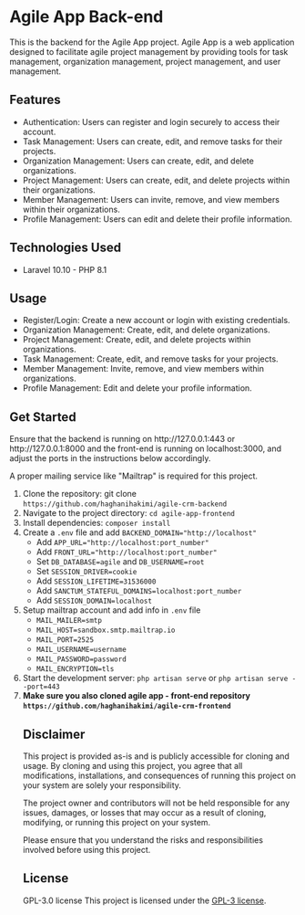 # Agile App Back-end
<p>
This is the backend for the Agile App project. Agile App is a web application designed to facilitate agile project management by providing tools for task management, organization management, project management, and user management.
</p>

## Features
<ul>
<li>Authentication: Users can register and login securely to access their account.</li>
<li>Task Management: Users can create, edit, and remove tasks for their projects.</li>
<li>Organization Management: Users can create, edit, and delete organizations.</li>
<li>Project Management: Users can create, edit, and delete projects within their organizations.</li>
<li>Member Management: Users can invite, remove, and view members within their organizations.</li>
<li>Profile Management: Users can edit and delete their profile information.</li>
</ul>

## Technologies Used
<ul>
<li>Laravel 10.10 - PHP 8.1</li>
</ul>

## Usage

<ul>
<li>Register/Login: Create a new account or login with existing credentials.</li>
<li>Organization Management: Create, edit, and delete organizations.</li>
<li>Project Management: Create, edit, and delete projects within organizations.</li>
<li>Task Management: Create, edit, and remove tasks for your projects.</li>
<li>Member Management: Invite, remove, and view members within organizations.</li>
<li>Profile Management: Edit and delete your profile information.</li>
</ul>

## Get Started
<p>Ensure that the backend is running on http://127.0.0.1:443 or http://127.0.0.1:8000 and the front-end is running on localhost:3000, and adjust the ports in the instructions below accordingly.</p>
<p>
A proper mailing service like "Mailtrap" is required for this project.
</p>
<ol>
<li>Clone the repository: git clone <code>https://github.com/haghanihakimi/agile-crm-backend</code></li>
<li>Navigate to the project directory: <code>cd agile-app-frontend</code></li>
<li>Install dependencies: <code>composer install</code></li>
<li>Create a <code>.env</code> file and add <code>BACKEND_DOMAIN="http://localhost"</code>
<ul>
<li>Add <code>APP_URL="http://localhost:port_number"</code></li>
<li>Add <code>FRONT_URL="http://localhost:port_number"</code></li>
<li>Set <code>DB_DATABASE=agile</code> and <code>DB_USERNAME=root</code></li>
<li>Set <code>SESSION_DRIVER=cookie</code></li>
<li>Add <code>SESSION_LIFETIME=31536000</code></li>
<li>Add <code>SANCTUM_STATEFUL_DOMAINS=localhost:port_number</code></li>
<li>Add <code>SESSION_DOMAIN=localhost</code></li>
</ul>
</li>
<li>Setup mailtrap account and add info in <code>.env</code> file
<ul>
<li><code>MAIL_MAILER=smtp</code></li>
<li><code>MAIL_HOST=sandbox.smtp.mailtrap.io</code></li>
<li><code>MAIL_PORT=2525</code></li>
<li><code>MAIL_USERNAME=username</code></li>
<li><code>MAIL_PASSWORD=password</code></li>
<li><code>MAIL_ENCRYPTION=tls</code></li>
</ul></li>
<li>Start the development server: <code>php artisan serve</code> or <code>php artisan serve --port=443</code></li>
<li><strong>Make sure you also cloned agile app - front-end repository <code>https://github.com/haghanihakimi/agile-crm-frontend</code></strong></li>
</ul>

## Disclaimer
<p>
This project is provided as-is and is publicly accessible for cloning and usage. By cloning and using this project, you agree that all modifications, installations, and consequences of running this project on your system are solely your responsibility.

The project owner and contributors will not be held responsible for any issues, damages, or losses that may occur as a result of cloning, modifying, or running this project on your system.

Please ensure that you understand the risks and responsibilities involved before using this project.
</p>

## License
GPL-3.0 license
This project is licensed under the <a href="https://github.com/haghanihakimi/agile-crm-frontend?tab=GPL-3.0-1-ov-file#GPL-3.0-1-ov-file">GPL-3 license</a>.